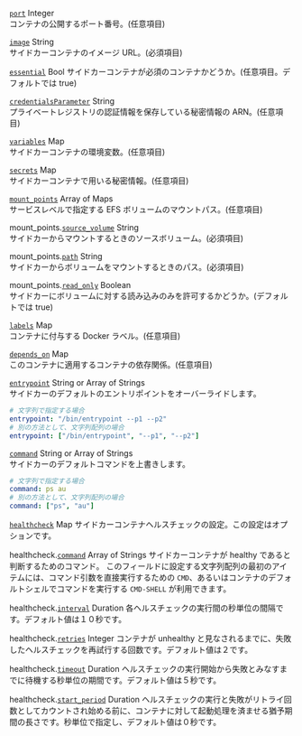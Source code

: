 
<a id="port" href="#port" class="field">`port`</a> <span class="type">Integer</span>  
コンテナの公開するポート番号。(任意項目)

<a id="image" href="#image" class="field">`image`</a> <span class="type">String</span>  
サイドカーコンテナのイメージ URL。(必須項目)

<a id="essential" href="#essential" class="field">`essential`</a> <span class="type">Bool</span>
サイドカーコンテナが必須のコンテナかどうか。(任意項目。デフォルトでは true)

<a id="credentialsParameter" href="#credentialsParameter" class="field">`credentialsParameter`</a> <span class="type">String</span>  
プライベートレジストリの認証情報を保存している秘密情報の ARN。(任意項目)

<a id="variables" href="#variables" class="field">`variables`</a> <span class="type">Map</span>  
サイドカーコンテナの環境変数。(任意項目)

<a id="secrets" href="#secrets" class="field">`secrets`</a> <span class="type">Map</span>  
サイドカーコンテナで用いる秘密情報。(任意項目)

<a id="mount-points" href="#mount-points" class="field">`mount_points`</a> <span class="type">Array of Maps</span>  
サービスレベルで指定する EFS ボリュームのマウントパス。(任意項目)

<span class="parent-field">mount_points.</span><a id="mount-points-source-volume" href="#mount-points-source-volume" class="field">`source_volume`</a> <span class="type">String</span>  
サイドカーからマウントするときのソースボリューム。(必須項目)

<span class="parent-field">mount_points.</span><a id="mount-points-path" href="#mount-points-path" class="field">`path`</a> <span class="type">String</span>  
サイドカーからボリュームをマウントするときのパス。(必須項目)

<span class="parent-field">mount_points.</span><a id="mount-points-read-only" href="#mount-points-read-only" class="field">`read_only`</a> <span class="type">Boolean</span>  
サイドカーにボリュームに対する読み込みのみを許可するかどうか。(デフォルトでは true)

<a id="labels" href="#labels" class="field">`labels`</a> <span class="type">Map</span>  
コンテナに付与する Docker ラベル。(任意項目)

<a id="depends_on" href="#depends_on" class="field">`depends_on`</a> <span class="type">Map</span>  
このコンテナに適用するコンテナの依存関係。(任意項目)

<a id="entrypoint" href="#entrypoint" class="field">`entrypoint`</a> <span class="type">String or Array of Strings</span>  
サイドカーのデフォルトのエントリポイントをオーバーライドします。
```yaml
# 文字列で指定する場合
entrypoint: "/bin/entrypoint --p1 --p2"
# 別の方法として、文字列配列の場合
entrypoint: ["/bin/entrypoint", "--p1", "--p2"]
```

<a id="command" href="#command" class="field">`command`</a> <span class="type">String or Array of Strings</span>  
サイドカーのデフォルトコマンドを上書きします。

```yaml
# 文字列で指定する場合
command: ps au
# 別の方法として、文字列配列の場合
command: ["ps", "au"]
```

<a id="healthcheck" href="#healthcheck" class="field">`healthcheck`</a> <span class="type">Map</span>
サイドカーコンテナヘルスチェックの設定。この設定はオプションです。

<span class="parent-field">healthcheck.</span><a id="healthcheck-cmd" href="#healthcheck-cmd" class="field">`command`</a> <span class="type">Array of Strings</span>
サイドカーコンテナが healthy であると判断するためのコマンド。
このフィールドに設定する文字列配列の最初のアイテムには、コマンド引数を直接実行するための `CMD`、あるいはコンテナのデフォルトシェルでコマンドを実行する `CMD-SHELL` が利用できます。

<span class="parent-field">healthcheck.</span><a id="healthcheck-interval" href="#healthcheck-interval" class="field">`interval`</a> <span class="type">Duration</span>
各ヘルスチェックの実行間の秒単位の間隔です。デフォルト値は１０秒です。

<span class="parent-field">healthcheck.</span><a id="healthcheck-retries" href="#healthcheck-retries" class="field">`retries`</a> <span class="type">Integer</span>
コンテナが unhealthy と見なされるまでに、失敗したヘルスチェックを再試行する回数です。デフォルト値は２です。

<span class="parent-field">healthcheck.</span><a id="healthcheck-timeout" href="#healthcheck-timeout" class="field">`timeout`</a> <span class="type">Duration</span>
ヘルスチェックの実行開始から失敗とみなすまでに待機する秒単位の期間です。デフォルト値は５秒です。

<span class="parent-field">healthcheck.</span><a id="healthcheck-start-period" href="#healthcheck-start-period" class="field">`start_period`</a> <span class="type">Duration</span>
ヘルスチェックの実行と失敗がリトライ回数としてカウントされ始める前に、コンテナに対して起動処理を済ませる猶予期間の長さです。秒単位で指定し、デフォルト値は０秒です。
